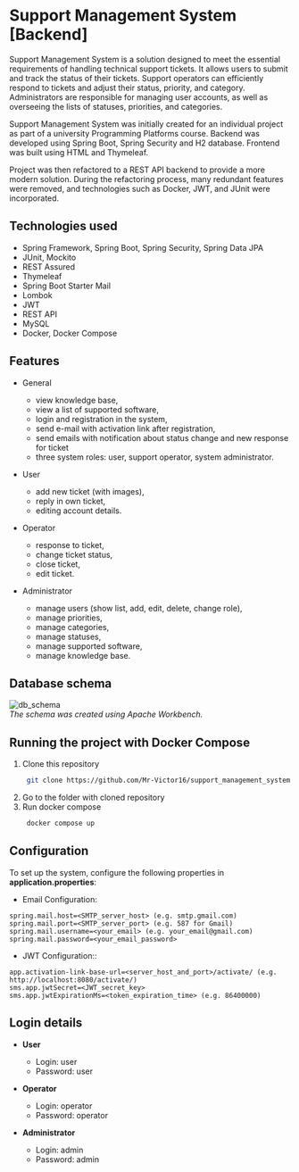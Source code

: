 # Support Management System [Backend]
Support Management System is a solution designed to meet the essential requirements of handling technical support tickets. It allows users to submit and track the status of their tickets. Support operators can efficiently respond to tickets and adjust their status, priority, and category. Administrators are responsible for managing user accounts, as well as overseeing the lists of statuses, priorities, and categories.

Support Management System was initially created for an individual project as part of a university Programming Platforms course. Backend was developed using Spring Boot, Spring Security and H2 database. Frontend was built using HTML and Thymeleaf.

Project was then refactored to a REST API backend to provide a more modern solution. During the refactoring process, many redundant features were removed, and technologies such as Docker, JWT, and JUnit were incorporated.

## Technologies used
+ Spring Framework, Spring Boot, Spring Security, Spring Data JPA
+ JUnit, Mockito
+ REST Assured
+ Thymeleaf
+ Spring Boot Starter Mail
+ Lombok
+ JWT
+ REST API
+ MySQL
+ Docker, Docker Compose

## Features
- General 
  - view knowledge base,
  - view a list of supported software,
  - login and registration in the system,
  - send e-mail with activation link after registration,
  - send emails with notification about status change and new response for ticket
  - three system roles: user, support operator, system administrator.


- User 
  - add new ticket (with images),
  - reply in own ticket,
  - editing account details.


- Operator
  - response to ticket,
  - change ticket status,
  - close ticket,
  - edit ticket.


- Administrator
  - manage users (show list, add, edit, delete, change role),
  - manage priorities,
  - manage categories,
  - manage statuses,
  - manage supported software,
  - manage knowledge base.

##  Database schema
![db_schema](https://github.com/user-attachments/assets/c075a487-595d-49e0-a915-09c12feee1e7)  
_The schema was created using Apache Workbench._

## Running the project with Docker Compose
1. Clone this repository
   ```bash
    git clone https://github.com/Mr-Victor16/support_management_system
   ```
2. Go to the folder with cloned repository
3. Run docker compose
   ```bash
    docker compose up
   ```
   
## Configuration
To set up the system, configure the following properties in **application.properties**:
- Email Configuration:
```
spring.mail.host=<SMTP_server_host> (e.g. smtp.gmail.com)
spring.mail.port=<SMTP_server_port> (e.g. 587 for Gmail)
spring.mail.username=<your_email> (e.g. your_email@gmail.com)
spring.mail.password=<your_email_password>
```
- JWT Configuration::
```
app.activation-link-base-url=<server_host_and_port>/activate/ (e.g. http://localhost:8080/activate/)
sms.app.jwtSecret=<JWT_secret_key>
sms.app.jwtExpirationMs=<token_expiration_time> (e.g. 86400000)
```

## Login details
- **User**
  - Login: user
  - Password: user

- **Operator**
  - Login: operator
  - Password: operator

- **Administrator**
  - Login: admin
  - Password: admin
